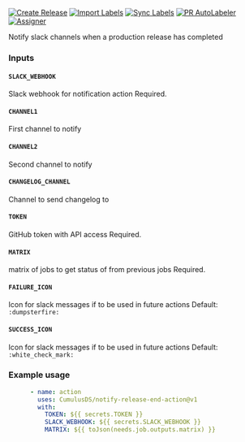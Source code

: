 [![Create Release][release-badge]][release-url]
[![Import Labels][import-labels-badge]][import-labels-url]
[![Sync Labels][sync-labels-badge]][sync-labels-url]
[![PR AutoLabeler][autolabeler-badge]][autolabeler-url]
[![Assigner][assigner-badge]][assigner-url]

Notify slack channels when a production release has completed

### Inputs
#### `SLACK_WEBHOOK`
Slack webhook for notification action
Required.

#### `CHANNEL1`
First channel to notify

#### `CHANNEL2`
Second channel to notify

#### `CHANGELOG_CHANNEL`
Channel to send changelog to

#### `TOKEN`
GitHub token with API access
Required.

#### `MATRIX`
matrix of jobs to get status of from previous jobs
Required.

#### `FAILURE_ICON`
Icon for slack messages if to be used in future actions
Default: `:dumpsterfire:`

#### `SUCCESS_ICON`
Icon for slack messages if to be used in future actions
Default: `:white_check_mark:`

### Example usage
```yaml
      - name: action
        uses: CumulusDS/notify-release-end-action@v1
        with:
          TOKEN: ${{ secrets.TOKEN }}
          SLACK_WEBHOOK: ${{ secrets.SLACK_WEBHOOK }}
          MATRIX: ${{ toJson(needs.job.outputs.matrix) }}
```

[release-badge]: https://github.com/CumulusDS/notify-release-end-action/actions/workflows/release.yml/badge.svg
[release-url]: https://github.com/CumulusDS/notify-release-end-action/actions/workflows/release.yml
[import-labels-badge]: https://github.com/CumulusDS/notify-release-end-action/actions/workflows/labels_import.yml/badge.svg
[import-labels-url]: https://github.com/CumulusDS/notify-release-end-action/actions/workflows/labels_import.yml
[sync-labels-badge]: https://github.com/CumulusDS/notify-release-end-action/actions/workflows/labels_sync.yml/badge.svg
[sync-labels-url]: https://github.com/CumulusDS/notify-release-end-action/actions/workflows/labels_sync.yml
[autolabeler-badge]: https://github.com/CumulusDS/notify-release-end-action/actions/workflows/autolabeler.yml/badge.svg
[autolabeler-url]: https://github.com/CumulusDS/notify-release-end-action/actions/workflows/autolabeler.yml
[assigner-badge]: https://github.com/CumulusDS/notify-release-end-action/actions/workflows/assign.yml/badge.svg
[assigner-url]: https://github.com/CumulusDS/notify-release-end-action/actions/workflows/assign.yml
